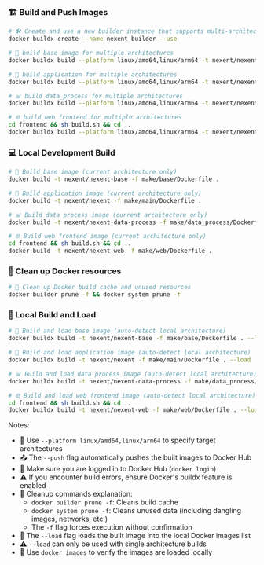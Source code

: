 ### 🏗️ Build and Push Images

```bash
# 🛠️ Create and use a new builder instance that supports multi-architecture builds
docker buildx create --name nexent_builder --use

# 🔨 build base image for multiple architectures
docker buildx build --platform linux/amd64,linux/arm64 -t nexent/nexent-base -f make/base/Dockerfile . --push

# 🚀 build application for multiple architectures
docker buildx build --platform linux/amd64,linux/arm64 -t nexent/nexent -f make/main/Dockerfile . --push

# 📊 build data_process for multiple architectures
docker buildx build --platform linux/amd64,linux/arm64 -t nexent/nexent-data-process -f make/data_process/Dockerfile . --push

# 🌐 build web frontend for multiple architectures
cd frontend && sh build.sh && cd ..
docker buildx build --platform linux/amd64,linux/arm64 -t nexent/nexent-web -f make/web/Dockerfile . --push
```

### 💻 Local Development Build

```bash
# 🔨 Build base image (current architecture only)
docker build -t nexent/nexent-base -f make/base/Dockerfile .

# 🚀 Build application image (current architecture only)
docker build -t nexent/nexent -f make/main/Dockerfile .

# 📊 Build data process image (current architecture only)
docker build -t nexent/nexent-data-process -f make/data_process/Dockerfile .

# 🌐 Build web frontend image (current architecture only)
cd frontend && sh build.sh && cd ..
docker build -t nexent/nexent-web -f make/web/Dockerfile .
```

### 🧹 Clean up Docker resources

```bash
# 🧼 Clean up Docker build cache and unused resources
docker builder prune -f && docker system prune -f
```

### 💾 Local Build and Load

```bash
# 🔨 Build and load base image (auto-detect local architecture)
docker buildx build -t nexent/nexent-base -f make/base/Dockerfile . --load

# 🚀 Build and load application image (auto-detect local architecture)
docker buildx build -t nexent/nexent -f make/main/Dockerfile . --load

# 📊 Build and load data process image (auto-detect local architecture)
docker buildx build -t nexent/nexent-data-process -f make/data_process/Dockerfile . --load

# 🌐 Build and load web frontend image (auto-detect local architecture)
cd frontend && sh build.sh && cd ..
docker buildx build -t nexent/nexent-web -f make/web/Dockerfile . --load
```

Notes:
- 🔧 Use `--platform linux/amd64,linux/arm64` to specify target architectures
- 📤 The `--push` flag automatically pushes the built images to Docker Hub
- 🔑 Make sure you are logged in to Docker Hub (`docker login`)
- ⚠️ If you encounter build errors, ensure Docker's buildx feature is enabled
- 🧹 Cleanup commands explanation:
  - `docker builder prune -f`: Cleans build cache
  - `docker system prune -f`: Cleans unused data (including dangling images, networks, etc.)
  - The `-f` flag forces execution without confirmation
- 🔧 The `--load` flag loads the built image into the local Docker images list
- ⚠️ `--load` can only be used with single architecture builds
- 📝 Use `docker images` to verify the images are loaded locally